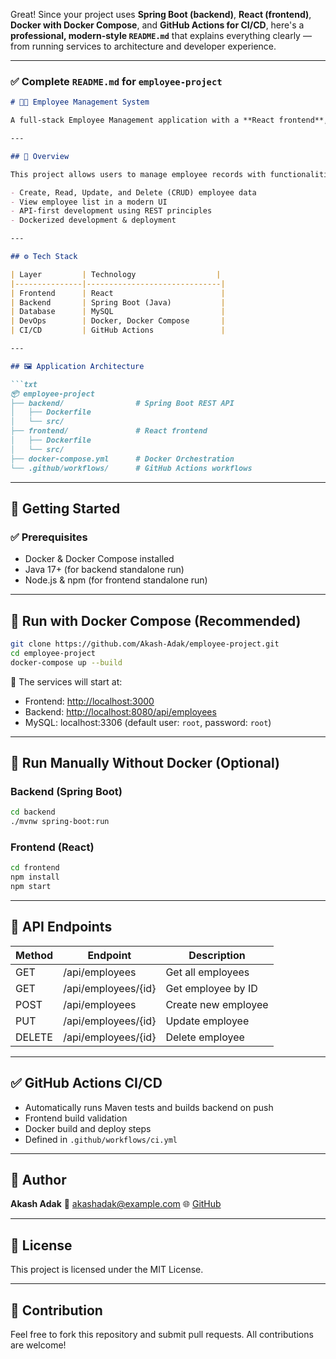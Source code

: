 Great! Since your project uses **Spring Boot (backend)**, **React (frontend)**, **Docker with Docker Compose**, and **GitHub Actions for CI/CD**, here's a **professional, modern-style `README.md`** that explains everything clearly — from running services to architecture and developer experience.

---

### ✅ Complete `README.md` for `employee-project`

````markdown
# 🧑‍💼 Employee Management System

A full-stack Employee Management application with a **React frontend**, **Spring Boot backend**, **MySQL database**, and **Dockerized microservices architecture**. Integrated with **GitHub Actions** for CI/CD automation.

---

## 📌 Overview

This project allows users to manage employee records with functionalities to:

- Create, Read, Update, and Delete (CRUD) employee data
- View employee list in a modern UI
- API-first development using REST principles
- Dockerized development & deployment

---

## ⚙️ Tech Stack

| Layer         | Technology                  |
|---------------|------------------------------|
| Frontend      | React                        |
| Backend       | Spring Boot (Java)           |
| Database      | MySQL                        |
| DevOps        | Docker, Docker Compose       |
| CI/CD         | GitHub Actions               |

---

## 🖼️ Application Architecture

```txt
📦 employee-project
├── backend/                # Spring Boot REST API
│   ├── Dockerfile
│   └── src/
├── frontend/               # React frontend
│   ├── Dockerfile
│   └── src/
├── docker-compose.yml      # Docker Orchestration
└── .github/workflows/      # GitHub Actions workflows
````

---

## 🚀 Getting Started

### ✅ Prerequisites

* Docker & Docker Compose installed
* Java 17+ (for backend standalone run)
* Node.js & npm (for frontend standalone run)

---

## 🐳 Run with Docker Compose (Recommended)

```bash
git clone https://github.com/Akash-Adak/employee-project.git
cd employee-project
docker-compose up --build
```

🚀 The services will start at:

* Frontend: [http://localhost:3000](http://localhost:3000)
* Backend: [http://localhost:8080/api/employees](http://localhost:8080/api/employees)
* MySQL: localhost:3306 (default user: `root`, password: `root`)

---



## 🔧 Run Manually Without Docker (Optional)

### Backend (Spring Boot)

```bash
cd backend
./mvnw spring-boot:run
```

### Frontend (React)

```bash
cd frontend
npm install
npm start
```

---

## 🧪 API Endpoints

| Method | Endpoint            | Description         |
| ------ | ------------------- | ------------------- |
| GET    | /api/employees      | Get all employees   |
| GET    | /api/employees/{id} | Get employee by ID  |
| POST   | /api/employees      | Create new employee |
| PUT    | /api/employees/{id} | Update employee     |
| DELETE | /api/employees/{id} | Delete employee     |

---

## ✅ GitHub Actions CI/CD

* Automatically runs Maven tests and builds backend on push
* Frontend build validation
* Docker build and deploy steps
* Defined in `.github/workflows/ci.yml`

---

## 🧑 Author

**Akash Adak**
📧 [akashadak@example.com](mailto:akashadak@example.com)
🌐 [GitHub](https://github.com/Akash-Adak)

---

## 📄 License

This project is licensed under the MIT License.

---

## 🙌 Contribution

Feel free to fork this repository and submit pull requests. All contributions are welcome!

```


